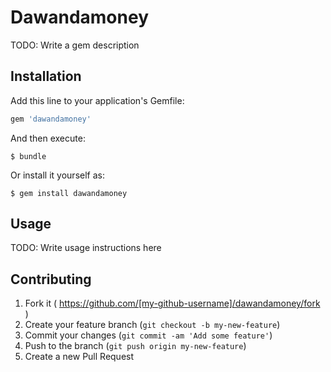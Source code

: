 # Dawandamoney

TODO: Write a gem description

## Installation

Add this line to your application's Gemfile:

```ruby
gem 'dawandamoney'
```

And then execute:

    $ bundle

Or install it yourself as:

    $ gem install dawandamoney

## Usage

TODO: Write usage instructions here

## Contributing

1. Fork it ( https://github.com/[my-github-username]/dawandamoney/fork )
2. Create your feature branch (`git checkout -b my-new-feature`)
3. Commit your changes (`git commit -am 'Add some feature'`)
4. Push to the branch (`git push origin my-new-feature`)
5. Create a new Pull Request
